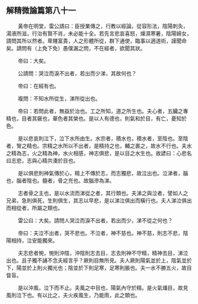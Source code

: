 ## 解精微論篇第八十一

<p>&emsp;&emsp;
黃帝在明堂，雷公請曰：臣授業傳之，行教以經論，從容形法，陰陽刺灸，湯液所滋，行治有賢不肖，未必能十全。若先言悲哀喜怒，燥濕寒暑，陰陽婦女，請問其所以然者。卑賤富貴，人之形體所從，群下通使，臨事以適道術，謹聞命矣。請問有（上免下免）愚僕漏之問，不在經者，欲聞其狀。
</p>
<p>&emsp;&emsp;
帝曰：大矣。
</p>
<p>&emsp;&emsp;
公請問：哭泣而淚不出者，若出而少涕，其故何也？
</p>
<p>&emsp;&emsp;
帝曰：在經有也。
</p>
<p>&emsp;&emsp;
複問：不知水所從生，涕所從出也。
</p>
<p>&emsp;&emsp;
帝曰：若問此者，無益於治也。工之所知，道之所生也。夫心者，五臟之專精也，目者其竅也，華色者其榮也。是以人有德也，則氣和於目，有亡，憂知於色。
</p>
<p>&emsp;&emsp;
是以悲哀則泣下，泣下水所由生。水宗者，積水也，積水者，至陰也。至陰者，腎之精也。宗精之水所以不出者，是精持之也，輔之裹之，故水不行也。夫水之精為志，火之精為神，水火相感，神志俱悲，是以目之水生也。故諺曰：心悲名曰志悲，志與心精共湊於目也。
</p>
<p>&emsp;&emsp;
是以俱悲則神氣傳於心，精上不傳於志，而志獨悲，故泣出也。泣涕者，腦也，腦者陰也。髓者，骨之充也。故腦滲為涕。
</p>
<p>&emsp;&emsp;
志者骨之主也，是以水流而涕從之者，其行類也。夫涕之與泣者，譬如人之兄弟，急則俱死，生則俱生，其志以早悲，是以涕泣俱出而橫行也。夫人涕泣俱出而相從者，所屬之類也。
</p>
<p>&emsp;&emsp;
雷公曰：大矣。請問人哭泣而淚不出者，若出而少，涕不從之何也？
</p>
<p>&emsp;&emsp;
帝曰：夫泣不出者，哭不悲也。不泣者，神不慈也。神不慈，則志不悲，陰陽相持，泣安能獨來。
</p>
<p>&emsp;&emsp;
夫志悲者惋，惋則沖陰，沖陰則志去目，志去則神不守精，精神去目，涕泣出也。且子獨不誦不念夫經言乎？厥則目無所見。夫人厥則陽氣並於上，陰氣並於下，陽並於上則火獨光也；陰並於下則足寒，足寒則脹也。夫一水不勝五火，故目眥盲。
</p>
<p>&emsp;&emsp;
是以沖風，泣下而不止。夫風之中目也，陽氣內守於精。是火氣燔目，故見風則泣下也。有以比之，夫火疾風生，乃能雨，此之類也。
</p>